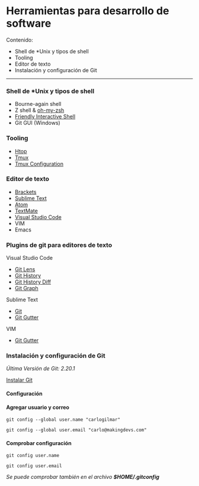 # Herramientas para desarrollo de software

Contenido:

* Shell de \*Unix y tipos de shell
* Tooling
* Editor de texto
* Instalación y configuración de Git

---

### Shell de \*Unix y tipos de shell

* Bourne-again shell
* Z shell  & [oh-my-zsh](https://ohmyz.sh/)
* [Friendly Interactive Shell](https://fishshell.com/)
* Git GUI \(Windows\)

### Tooling

* [Htop](https://hisham.hm/htop/)
* [Tmux](https://github.com/tmux/tmux/wiki)
* [Tmux Configuration](https://gist.github.com/carlogilmar/f237713d86937154640257ce0b1fa2fe)

### Editor de texto

* [Brackets](http://brackets.io/)
* [Sublime Text](http://www.sublimetext.com/)
* [Atom](https://atom.io/)
* [TextMate](https://macromates.com/)
* [Visual Studio Code](https://code.visualstudio.com/)
* VIM
* Emacs

### Plugins de git para editores de texto

Visual Studio Code

* [Git Lens](https://marketplace.visualstudio.com/items?itemName=eamodio.gitlens)
* [Git History](https://marketplace.visualstudio.com/items?itemName=donjayamanne.githistory)
* [Git History Diff](https://marketplace.visualstudio.com/items?itemName=huizhou.githd)
* [Git Graph](https://marketplace.visualstudio.com/items?itemName=mhutchie.git-graph)

Sublime Text

* [Git](https://packagecontrol.io/packages/Git)
* [Git Gutter](https://packagecontrol.io/packages/GitGutter)

VIM

* [Git Gutter](https://vimawesome.com/plugin/vim-gitgutter)

### Instalación y configuración de Git

_Última Versión de Git: 2.20.1_

[Instalar Git](https://git-scm.com/downloads)

#### Configuración

#### Agregar usuario y correo

```
git config --global user.name "carlogilmar"

git config --global user.email "carlo@makingdevs.com"
```

#### Comprobar configuración

```
git config user.name

git config user.email
```

_Se puede comprobar también en el archivo **$HOME/.gitconfig**_

